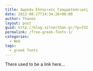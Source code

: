 ```yaml
---
title: Δωρεάν Ελληνικές Γραμματοσειρές
date: 2012-08-27T14:34:26+00:00
author: Thanos
layout: post
guid: http://blog.silverthan.gr/?p=332
permalink: /free-greek-fonts-1/
categories:
  - Web
tags:
  - greek fonts
---
```

There used to be a link here...